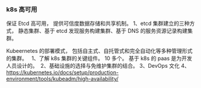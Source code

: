 ### k8s 高可用

保证 Etcd 高可用， 提供可信度数据存储和共享机制。 
1、etcd 集群建立的三种方式， 静态集群、基于 etcd 发现服务构建集群、基于 DNS 的服务资源记录构建集群。 

Kubeernetes 的部署模式， 
包括自主式、自托管式和完全自动化等多种管理形式的集群。  
1、了解 k8s 集群的关键组件。 10 多个。 基于 k8s 的 paas 是为开发人员设计的。  2、基础设施的选择与免维护集群的结合。 3、DevOps 文化
4、https://kubernetes.io/docs/setup/production-environment/tools/kubeadm/high-availability/